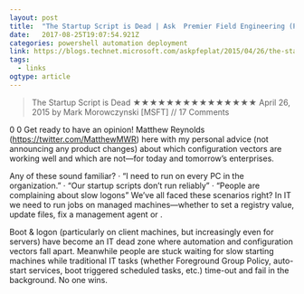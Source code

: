 ```yaml
---
layout: post 
title:  "The Startup Script is Dead | Ask  Premier Field Engineering (PFE)  Platforms" 
date:   2017-08-25T19:07:54.921Z 
categories: powershell automation deployment
link: https://blogs.technet.microsoft.com/askpfeplat/2015/04/26/the-startup-script-is-dead/ 
tags:
  - links
ogtype: article 
---
```


> The Startup Script is Dead
★★★★★★★★★★★★★★★
April 26, 2015 by Mark Morowczynski [MSFT] // 17 Comments

0
0
Get ready to have an opinion!  Matthew Reynolds (https://twitter.com/MatthewMWR) here with my personal advice (not announcing any product changes) about which configuration vectors are working well and which are not—for today and tomorrow’s enterprises.

Any of these sound familiar?
· “I need to run <insert IT task> on every PC in the organization.”
· “Our startup scripts don’t run reliably”
· “People are complaining about slow logons”
We’ve all faced these scenarios right? In IT we need to run jobs on managed machines—whether to set a registry value, update files, fix a management agent or <insert automation challenge of the week>.

Boot & logon (particularly on client machines, but increasingly even for servers) have become an IT dead zone where automation and configuration vectors fall apart. Meanwhile people are stuck waiting for slow starting machines while traditional IT tasks (whether Foreground Group Policy, auto-start services, boot triggered scheduled tasks, etc.) time-out and fail in the background. No one wins.